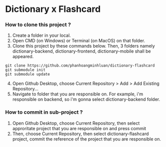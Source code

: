 # Dictionary x Flashcard
### How to clone this project ?
1. Create a folder in your local.
2. Open CMD (on Windows) or Terminal (on MacOS) on that folder.
3. Clone this project by these commands below. Then, 3 folders namely dictionary-backend, dictionary-frontend, dictionary-mobile shall be appeared.
```
git clone https://github.com/phanhoangminhluan/dictionary-flashcard
git submodule init
git submodule update
```
4. Open Github Desktop, choose Current Repository > Add > Add Existing Repository...
5. Navigate to folder that you are responsible on. For example, i'm responsible on backend, so i'm gonna select dictionary-backend folder.


### How to commit in sub-project ?
1. Open Github Desktop, choose Current Repository, then select approritate project that you are responsible on and press commit
2. Then, choose Current Repository, then select dictionary-flashcard project, commit the reference of the project that you are responsible on. 
